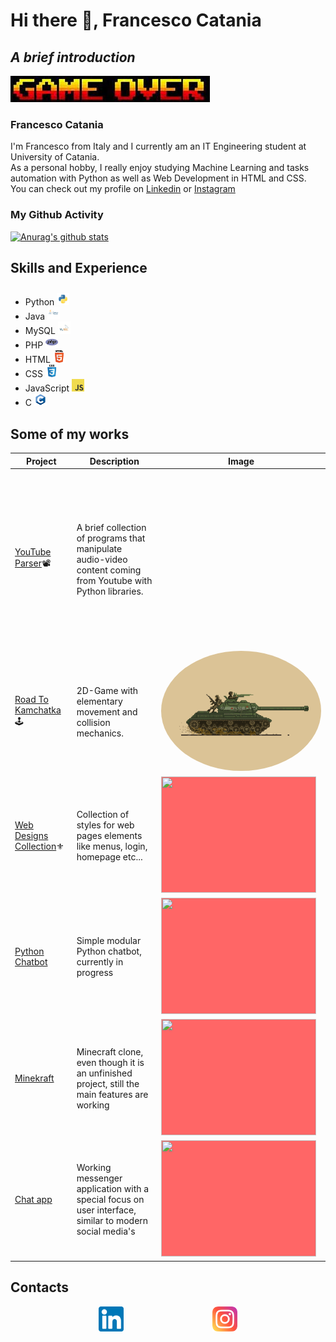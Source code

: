 # Hi there 👋, Francesco Catania

## _A brief introduction_
![Design and Development](https://github.com/FrancescoCt/RoadToKamchatka/blob/main/images/gameOver.png)

### Francesco Catania
I'm Francesco from Italy and I currently am an IT Engineering student at University of Catania.\
As a personal hobby, I really enjoy studying Machine Learning and tasks automation with Python as well as Web Development in HTML and CSS.\
You can check out my profile on [Linkedin](https://www.linkedin.com/in/francesco-catania-6168451bb/) or [Instagram](https://www.linkedin.com/in/francesco-catania-6168451bb/)

### My Github Activity
[![Anurag's github stats](https://github-readme-stats.vercel.app/api?username=FrancescoCt)](https://github.com/anuraghazra/github-readme-stats)

## Skills and Experience

* Python <img src="https://github.com/FrancescoCt/FrancescoCt/blob/main/python.png" style="margin-top:10px" width="20"/>
* Java <img src="https://github.com/FrancescoCt/FrancescoCt/blob/main/java.png" width="20"/>
* MySQL <img src="https://github.com/FrancescoCt/FrancescoCt/blob/main/mysql.png" width="20"/>
* PHP <img src="https://github.com/FrancescoCt/FrancescoCt/blob/main/php.png" width="20"/>
* HTML <img src="https://github.com/FrancescoCt/FrancescoCt/blob/main/html.png" width="20"/>
* CSS <img src="https://github.com/FrancescoCt/FrancescoCt/blob/main/css.png" width="20"/>
* JavaScript <img src="https://github.com/FrancescoCt/FrancescoCt/blob/main/javascript.png" width="20"/>
* C <img src="https://github.com/FrancescoCt/FrancescoCt/blob/main/c.png" width="20"/>

## Some of my works

| Project  | Description |Image
| --- | --- | ---|
| [YouTube Parser](https://github.com/FrancescoCt/Youtube)📽 |A brief collection of programs that manipulate audio-video content coming from Youtube with Python libraries.|<img src="https://media4.giphy.com/media/13Nc3xlO1kGg3S/giphy.gif?cid=ecf05e47sip3hhimomekvcpo9ncqcq6pi23zwjg53ytdiboh&amp;rid=giphy.gif&amp;ct=g" style="width: 256px; height: 281.25px; left: 0px; top: 0px; opacity: 0;">|
| [Road To Kamchatka](https://github.com/FrancescoCt/RoadToKamchatka)🕹 | 2D-Game with elementary movement and collision mechanics.|<img style="border-radius:50%" src="https://github.com/FrancescoCt/FrancescoCt/blob/main/carro.gif" width="256"/> |
| [Web Designs Collection](https://github.com/FrancescoCt/Web_Designs)⚜ | Collection of styles for web pages elements like menus, login, homepage etc...|<img class="giphy-gif-img giphy-img-loaded" src="https://media2.giphy.com/media/xTiTnBHZGDu75XXUd2/200.gif?cid=ecf05e47bay428cqg9r3j5ekpixnivag99c0b6csdefabmqu&amp;rid=200.gif&amp;ct=g" width="248" height="186" style="background: rgb(255, 102, 102);"> |
|[Python Chatbot](https://github.com/FrancescoCt/Chat_bot_Python)|Simple modular Python chatbot, currently in progress|<img class="giphy-gif-img giphy-img-loaded" src="https://media2.giphy.com/media/xTiTnBHZGDu75XXUd2/200.gif?cid=ecf05e47bay428cqg9r3j5ekpixnivag99c0b6csdefabmqu&amp;rid=200.gif&amp;ct=g" width="248" height="186" style="background: rgb(255, 102, 102);"> |
|[Minekraft](https://github.com/FrancescoCt/MineKraft)|Minecraft clone, even though it is an unfinished project, still the main features are working|<img class="giphy-gif-img giphy-img-loaded" src="https://github.com/FrancescoCt/MineKraft/blob/main/brickStone.PNG" width="248" height="186" style="background: rgb(255, 102, 102);"> |
|[Chat app](https://github.com/FrancescoCt/MineKraft)|Working messenger application with a special focus on user interface, similar to modern social media's|<img class="giphy-gif-img giphy-img-loaded" src="https://github.com/FrancescoCt/Chat_App/blob/main/chat-app/bot.PNG" width="248" height="186" style="background: rgb(255, 102, 102);"> |


## Contacts

<p align="center"  >
  <a href="www.google.com" style='margin:50px; padding:10px'><img src="https://github.com/FrancescoCt/FrancescoCt/blob/main/linkedin.png" width="40" /></a>
  <!--&nbsp-->
  &emsp;
  <a href="www.google.com" style='margin:50px; padding:10px'><img src="https://github.com/FrancescoCt/FrancescoCt/blob/main/instagram.png" width="40" /></a>
</p>
<!--
**FrancescoCt/FrancescoCt** is a ✨ _special_ ✨ repository because its `README.md` (this file) appears on your GitHub profile.

Here are some ideas to get you started:

- 🔭 I’m currently working on ...
- 🌱 I’m currently learning ...
- 👯 I’m looking to collaborate on ...
- 🤔 I’m looking for help with ...
- 💬 Ask me about ...
- 📫 How to reach me: ...
- 😄 Pronouns: ...
- ⚡ Fun fact: ...
-->

